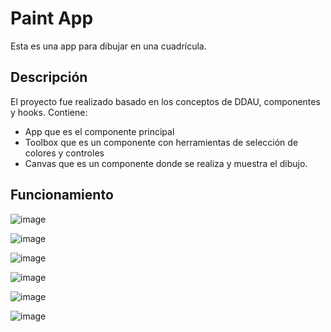 # Paint App

Esta es una app para dibujar en una cuadrícula.

## Descripción

El proyecto fue realizado basado en los conceptos de DDAU, componentes y hooks.
Contiene: 
- App que es el componente principal
- Toolbox que es un componente con herramientas de selección de colores y controles
- Canvas que es un componente donde se realiza y muestra el dibujo.

## Funcionamiento

![image](https://user-images.githubusercontent.com/36935788/138219548-5a9f8d31-6243-404a-9055-de4c06c5d6c2.png)

![image](https://user-images.githubusercontent.com/36935788/138219733-5b7e39fb-4666-4ea1-ac96-fbea3de1876f.png)

![image](https://user-images.githubusercontent.com/36935788/138219798-5f466f2d-47c1-4023-b152-f2323629dca2.png)

![image](https://user-images.githubusercontent.com/36935788/138219857-e31a5f26-65ab-4c61-8df4-4a45fc715029.png)

![image](https://user-images.githubusercontent.com/36935788/138220025-32a91173-c947-4e18-b4e7-245de1fc9f72.png)

![image](https://user-images.githubusercontent.com/36935788/138220070-72df8bb6-4222-4200-b030-380aad5ec818.png)
